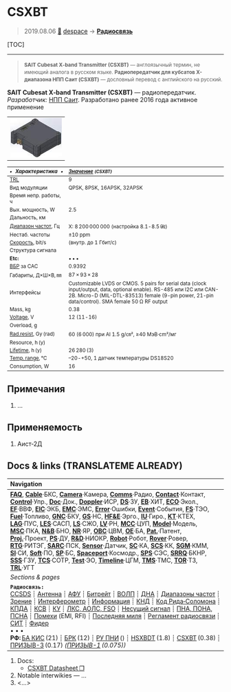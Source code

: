 # CSXBT
> 2019.08.06 [🚀](../index/index.md) [despace](index.md) → **[Радиосвязь](comms.md)**

[TOC]

---

> <small>**SAIT Cubesat X‑band Transmitter (CSXBT)** — англоязычный термин, не имеющий аналога в русском языке. **Радиопередатчик для кубсатов X-диапазона НПП Саит (CSXBT)** — дословный перевод с английского на русский.</small>

**SAIT Cubesat X‑band Transmitter (CSXBT)** — радиопередатчик.  
*Разработчик:* [НПП Саит](zz_sait_ltd.md). Разработано ранее 2016 года активное применение

||
|:--|
|[![](f/comms/c/csxbt_pic1_thumb.jpg)](f/comms/c/csxbt_pic1.jpg)|

<small>

|*•    Характеристика    •*|*[Значение](si.md) <small>(CSXBT)</small>*|
|:--|:--|
|[TRL](trl.md)|9|
|Вид модуляции|QPSK, 8PSK, 16APSK, 32APSK|
|Время непр. работы, ч||
|Вых. мощность, W|2.5|
|Дальность, км||
|[Диапазон частот](rf.md), Гц|X: 8 200 000 000 (настройка 8.1 ‑ 8.5 ㎓)|
|Нестаб. частоты|±10 ppm|
|[Скорость](битрейт.md), bit/s|(внутр. до 1 Гбит/с)|
|Структура сигнала||
|**Etc:**|• • •|
|[ВБР](srrq.md) за САС|0.9392|
|Габариты, Д×Ш×В, ㎜|87 × 93 × 28|
|Интерфейсы|Customizable LVDS or CMOS. 5 pairs for serial data (clock input/output, data, optional enable). RS-485 или I2C или CAN-2B. Micro-D (MIL-DTL-83513) female (9-pin power, 21-pin data/control). SMA female 50 Ω RF output|
|Mass, kg|0.38|
|[Voltage](voltage.md), V|12 (11 ‑ 16)|
|Overload, g||
|[Rad.resist](ion_rad.md), Gy (rad)|60 (6 000) при Al 1.5 g/㎝², ≥40 МэВ·cm²/мг|
|Resource, h (y)||
|[Lifetime](lifetime.md), h (y)|26 280 (3)|
|[Temp. range](tcs.md), ℃|–20 ‑ +50, 1 датчик температуры DS18S20|
|Consumption, W|16|

</small>



<p style="page-break-after:always"> </p>

## Примечания
   1. …



## Применяемость
   1. Аист‑2Д



<p style="page-break-after:always"> </p>

## Docs & links (TRANSLATEME ALREADY)
|Navigation|
|:--|
|**[FAQ](faq.md)**, **[Cable](cable.md)**·БКС, **[Camera](cam.md)**·Камера, **[Comms](comms.md)**·Радио, **[Contact](contact.md)**·Контакт, **[Control](control.md)**·Упр., **[Doc](doc.md)**·Док., **[Doppler](doppler.md)**·ИСР, **[DS](ds.md)**·ЗУ, **[EB](eb.md)**·ХИТ, **[ECO](ecology.md)**·Экол., **[EF](ef.md)**·ВВФ, **[ElC](elc.md)**·ЭКБ, **[EMC](emc.md)**·ЭМС, **[Error](error.md)**·Ошибки, **[Event](event.md)**·События, **[FS](fs.md)**·ТЭО, **[Fuel](fuel.md)**·Топливо, **[GNC](gnc.md)**·БКУ, **[GS](scs.md)**·НС, **[HF&E](hfe.md)**·Эрго., **[IU](iu.md)**·Гиро., **[KT](kt.md)**·КТЕХ, **[LAG](lag.md)**·ПУC, **[LES](les.md)**·САСП, **[LS](ls.md)**·СЖО, **[LV](lv.md)**·РН, **[MCC](mcc.md)**·ЦУП, **[Model](model.md)**·Модель, **[MSC](sc.md)**·ПКА, **[N&B](nnb.md)**·БНО, **[NR](nr.md)**·ЯР, **[OBC](obc.md)**·ЦВМ, **[OE](oe.md)**·БА, **[Pat.](патент.md)**·Патент, **[Proj.](project.md)**·Проект, **[PS](ps.md)**·ДУ, **[R&D](rnd.md)**·НИОКР, **[Robot](robotics.md)**·Робот, **[Rover](rover.md)**·Ровер, **[RTG](rtg.md)**·РИТЭГ, **[SARC](sarc.md)**·ПСК, **[Sensor](sensor.md)**·Датчик, **[SC](sc.md)**·КА, **[SCS](scs.md)**·КК, **[SGM](sgm.md)**·КММ, **[SI](si.md)**·СИ, **[Soft](soft.md)**·ПО, **[SP](sp.md)**·БС, **[Spaceport](spaceport.md)**·Космодр., **[SPS](sps.md)**·СЭС, **[SRRQ](srrq.md)**·БКНР, **[SSS](sss.md)**·ГЗУ, **[TCS](tcs.md)**·СОТР, **[Test](test.md)**·ЭО, **[Timeline](timeline.md)**·ЦГМ, **[TMS](tms.md)**·ТМС, **[TOR](tor.md)**·ТЗ, **[TRL](trl.md)**·УГТ|
|*Sections & pages*|
|**`Радиосвязь:`**<br> [CCSDS](ccsds.md) ┊ [Антенна](antenna.md) ┊ [АФУ](afdev.md) ┊ [Битрейт](bitrate.md) ┊ [ВОЛП](ofts.md) ┊ [ДНА](дна.md) ┊ [Диапазоны частот](rf.md) ┊ [Зрение](view.md) ┊ [Интерферометр](interferometer.md) ┊ [Информация](info.md) ┊ [КНД](directivity.md) ┊ [Код Рида‑Соломона](rsco.md) ┊ [КПДА](antenna_ap.md) ┊ [КСВ](swr.md) ┊ [КУ](ку.md) ┊ [ЛКС, АОЛС, FSO](fso.md) ┊ [Несущий сигнал](carrwave.md) ┊ [ПНА, ПОНА, ПСНА](aiad.md) ┊ [Помехи](emi.md) (EMI, RFI) ┊ [Последняя миля](last_mile.md) ┊ [Регламент радиосвязи](rr.md) ┊ [СИТ](etedp.md) ┊ [Фидер](feeder.md) <br>• • •<br> **РФ:** [БА КИС](ба_кис.md) (21) ┊ [БРК](brk_lav.md) (12) ┊ [РУ ПНИ](ру_пни.md) () ┊ [HSXBDT](hsxbdt.md) (1.8) ┊ [CSXBT](csxbt.md) (0.38) ┊ [ПРИЗЫВ-3](prizyv_3.md) (0.17) *([ПРИЗЫВ-1](prizyv_1.md) (0.075))*|

   1. Docs:
      - [CSXBT Datasheet ❐](f/comms/c/csxbt_datasheet.pdf)
   1. Notable interwikies — …
   1. <…>
